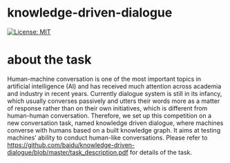 # knowledge-driven-dialogue
[![License: MIT](https://img.shields.io/badge/License-MIT-yellow.svg)](https://opensource.org/licenses/MIT)

# about the task
Human-machine conversation is one of the most important topics in artificial intelligence (AI) and has received much attention across academia and industry in recent years. Currently dialogue system is still in its infancy, which usually converses passively and utters their words more as a matter of response rather than on their own initiatives, which is different from human-human conversation. Therefore, we set up this competition on a new conversation task, named knowledge driven dialogue, where machines converse with humans based on a built knowledge graph. It aims at testing machines’ ability to conduct human-like conversations.
Please refer to https://github.com/baidu/knowledge-driven-dialogue/blob/master/task_description.pdf for details of the task.
